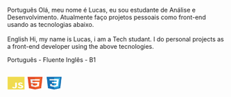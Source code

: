 Português
Olá, meu nome é Lucas, eu sou estudante de Análise e Desenvolvimento. Atualmente faço projetos pessoais como front-end usando as tecnologias abaixo. <br>
<br>
English
Hi, my name is Lucas, i am a Tech studant. I do personal projects as a front-end developer using the above tecnologies.

Português - Fluente
Inglês - B1

<div style="display: inline_block"><br>
  <img align="center" alt="Lucas-Js" height="30" width="40" src="https://raw.githubusercontent.com/devicons/devicon/master/icons/javascript/javascript-plain.svg">
  <img align="center" alt="Lucas-Js-HTML" height="30" width="40" src="https://raw.githubusercontent.com/devicons/devicon/master/icons/html5/html5-original.svg">
  <img align="center" alt="Lucas-Js-CSS" height="30" width="40" src="https://raw.githubusercontent.com/devicons/devicon/master/icons/css3/css3-original.svg">
</div>
